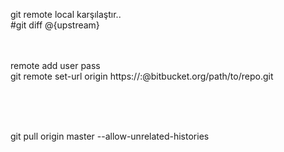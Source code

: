 git remote local karşılaştır..<br />
#git diff @{upstream}
<br />

<br /><br />
remote add user pass<br />
git remote set-url origin https://<USERNAME>:<PASSWORD>@bitbucket.org/path/to/repo.git<br /><br />

<br /><br />

git pull origin master --allow-unrelated-histories